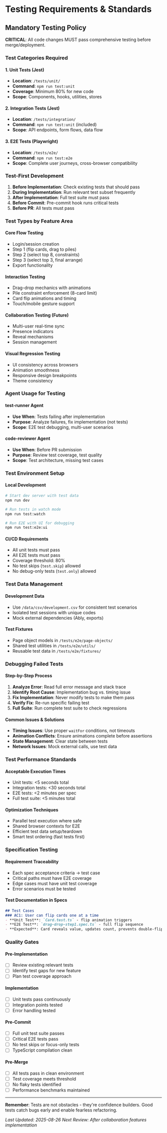 # Testing Requirements & Standards

## Mandatory Testing Policy

**CRITICAL**: All code changes MUST pass comprehensive testing before merge/deployment.

### Test Categories Required

#### 1. Unit Tests (Jest)
- **Location**: `/tests/unit/`
- **Command**: `npm run test:unit`
- **Coverage**: Minimum 80% for new code
- **Scope**: Components, hooks, utilities, stores

#### 2. Integration Tests (Jest)
- **Location**: `/tests/integration/`
- **Command**: `npm run test:unit` (included)
- **Scope**: API endpoints, form flows, data flow

#### 3. E2E Tests (Playwright)
- **Location**: `/tests/e2e/`
- **Command**: `npm run test:e2e`
- **Scope**: Complete user journeys, cross-browser compatibility

### Test-First Development

1. **Before Implementation**: Check existing tests that should pass
2. **During Implementation**: Run relevant test subset frequently
3. **After Implementation**: Full test suite must pass
4. **Before Commit**: Pre-commit hook runs critical tests
5. **Before PR**: All tests must pass

### Test Types by Feature Area

#### Core Flow Testing
- Login/session creation
- Step 1 (flip cards, drag to piles)
- Step 2 (select top 8, constraints)
- Step 3 (select top 3, final arrange)
- Export functionality

#### Interaction Testing
- Drag-drop mechanics with animations
- Pile constraint enforcement (8-card limit)
- Card flip animations and timing
- Touch/mobile gesture support

#### Collaboration Testing (Future)
- Multi-user real-time sync
- Presence indicators
- Reveal mechanisms
- Session management

#### Visual Regression Testing
- UI consistency across browsers
- Animation smoothness
- Responsive design breakpoints
- Theme consistency

### Agent Usage for Testing

#### test-runner Agent
- **Use When**: Tests failing after implementation
- **Purpose**: Analyze failures, fix implementation (not tests)
- **Scope**: E2E test debugging, multi-user scenarios

#### code-reviewer Agent  
- **Use When**: Before PR submission
- **Purpose**: Review test coverage, test quality
- **Scope**: Test architecture, missing test cases

### Test Environment Setup

#### Local Development
```bash
# Start dev server with test data
npm run dev

# Run tests in watch mode
npm run test:watch

# Run E2E with UI for debugging
npm run test:e2e:ui
```

#### CI/CD Requirements
- All unit tests must pass
- All E2E tests must pass  
- Coverage threshold: 80%
- No test skips (`test.skip`) allowed
- No debug-only tests (`test.only`) allowed

### Test Data Management

#### Development Data
- Use `/data/csv/development.csv` for consistent test scenarios
- Isolated test sessions with unique codes
- Mock external dependencies (Ably, exports)

#### Test Fixtures
- Page object models in `/tests/e2e/page-objects/`
- Shared test utilities in `/tests/e2e/utils/`
- Reusable test data in `/tests/e2e/fixtures/`

### Debugging Failed Tests

#### Step-by-Step Process
1. **Analyze Error**: Read full error message and stack trace
2. **Identify Root Cause**: Implementation bug vs. timing issue
3. **Fix Implementation**: Never modify tests to make them pass
4. **Verify Fix**: Re-run specific failing test
5. **Full Suite**: Run complete test suite to check regressions

#### Common Issues & Solutions
- **Timing Issues**: Use proper `waitFor` conditions, not timeouts
- **Animation Conflicts**: Ensure animations complete before assertions
- **State Management**: Clear state between tests
- **Network Issues**: Mock external calls, use test data

### Test Performance Standards

#### Acceptable Execution Times
- Unit tests: <5 seconds total
- Integration tests: <30 seconds total  
- E2E tests: <2 minutes per spec
- Full test suite: <5 minutes total

#### Optimization Techniques
- Parallel test execution where safe
- Shared browser contexts for E2E
- Efficient test data setup/teardown
- Smart test ordering (fast tests first)

### Specification Testing

#### Requirement Traceability
- Each spec acceptance criteria → test case
- Critical paths must have E2E coverage
- Edge cases must have unit test coverage
- Error scenarios must be tested

#### Test Documentation in Specs
```markdown
## Test Cases
### AC1: User can flip cards one at a time
- **Unit Test**: `Card.test.ts` - flip animation triggers
- **E2E Test**: `drag-drop-step1.spec.ts` - full flip sequence
- **Expected**: Card reveals value, updates count, prevents double-flip
```

### Quality Gates

#### Pre-Implementation
- [ ] Review existing relevant tests
- [ ] Identify test gaps for new feature
- [ ] Plan test coverage approach

#### Implementation
- [ ] Unit tests pass continuously
- [ ] Integration points tested
- [ ] Error handling tested

#### Pre-Commit
- [ ] Full unit test suite passes
- [ ] Critical E2E tests pass
- [ ] No test skips or focus-only tests
- [ ] TypeScript compilation clean

#### Pre-Merge
- [ ] All tests pass in clean environment
- [ ] Test coverage meets threshold
- [ ] No flaky tests identified
- [ ] Performance benchmarks maintained

---

**Remember**: Tests are not obstacles - they're confidence builders. Good tests catch bugs early and enable fearless refactoring.

*Last Updated: 2025-08-26*
*Next Review: After collaboration features implementation*